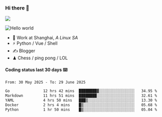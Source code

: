 ### Hi there 👋
![](https://komarev.com/ghpvc/?username=Xuhandsome)


<img src="https://github-readme-stats.vercel.app/api?username=XuHandsome&show_icons=true&theme=merko" alt="Hello world">

<br/>

- 🍻  Work at Shanghai, _A Linux SA_
- ⚡  Python / Vue / Shell
- ✍️  Blogger
- ♟  Chess / ping pong / LOL

#### Coding status last 30 days ⌨️

<!--START_SECTION:waka-->

```txt
From: 30 May 2025 - To: 29 June 2025

Go               12 hrs 42 mins  ████████▓░░░░░░░░░░░░░░░░   34.95 %
Markdown         11 hrs 51 mins  ████████░░░░░░░░░░░░░░░░░   32.61 %
YAML             4 hrs 50 mins   ███▒░░░░░░░░░░░░░░░░░░░░░   13.30 %
Docker           2 hrs 4 mins    █▒░░░░░░░░░░░░░░░░░░░░░░░   05.68 %
Python           1 hr 50 mins    █▒░░░░░░░░░░░░░░░░░░░░░░░   05.04 %
```

<!--END_SECTION:waka-->
